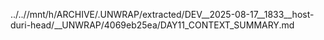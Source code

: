 ../..//mnt/h/ARCHIVE/.UNWRAP/extracted/DEV__2025-08-17__1833__host-duri-head/__UNWRAP/4069eb25ea/DAY11_CONTEXT_SUMMARY.md